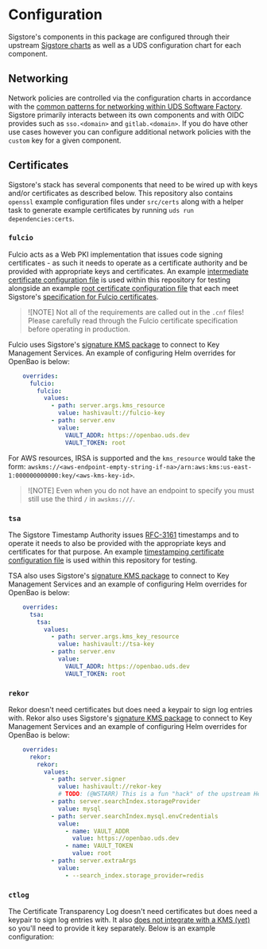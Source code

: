 # Configuration

Sigstore's components in this package are configured through their upstream [Sigstore charts](https://github.com/sigstore/helm-charts/) as well as a UDS configuration chart for each component.

## Networking

Network policies are controlled via the configuration charts in accordance with the [common patterns for networking within UDS Software Factory](https://github.com/defenseunicorns/uds-software-factory/blob/main/docs/networking.md).  Sigstore primarily interacts between its own components and with OIDC provides such as `sso.<domain>` and `gitlab.<domain>`.  If you do have other use cases however you can configure additional network policies with the `custom` key for a given component.

## Certificates

Sigstore's stack has several components that need to be wired up with keys and/or certificates as described below.  This repository also contains `openssl` example configuration files under `src/certs` along with a helper task to generate example certificates by running `uds run dependencies:certs`.

### `fulcio`

Fulcio acts as a Web PKI implementation that issues code signing certificates - as such it needs to operate as a certificate authority and be provided with appropriate keys and certificates.  An example [intermediate certificate configuration file](../src/certs/fulcio.cnf) is used within this repository for testing alongside an example [root certificate configuration file](../src/certs/ca.cnf) that each meet Sigstore's [specification for Fulcio certificates](https://github.com/sigstore/fulcio/blob/main/docs/certificate-specification.md).

> ![NOTE]
> Not all of the requirements are called out in the `.cnf` files! Please carefully read through the Fulcio certificate specification before operating in production.

Fulcio uses Sigstore's [signature KMS package](https://github.com/sigstore/sigstore/tree/main/pkg/signature/kms) to connect to Key Management Services.  An example of configuring Helm overrides for OpenBao is below:

```yaml
    overrides:
      fulcio:
        fulcio:
          values:
            - path: server.args.kms_resource
              value: hashivault://fulcio-key
            - path: server.env
              value:
                VAULT_ADDR: https://openbao.uds.dev
                VAULT_TOKEN: root
```

For AWS resources, IRSA is supported and the `kms_resource` would take the form: `awskms://<aws-endpoint-empty-string-if-na>/arn:aws:kms:us-east-1:000000000000:key/<aws-kms-key-id>`.

> ![NOTE]
> Even when you do not have an endpoint to specify you must still use the third `/` in `awskms:///`.

### `tsa`

The Sigstore Timestamp Authority issues [RFC-3161](https://datatracker.ietf.org/doc/html/rfc3161) timestamps and to operate it needs to also be provided with the appropriate keys and certificates for that purpose.  An example [timestamping certificate configuration file](../src/certs/tsa.cnf) is used within this repository for testing.

TSA also uses Sigstore's [signature KMS package](https://github.com/sigstore/sigstore/tree/main/pkg/signature/kms) to connect to Key Management Services and an example of configuring Helm overrides for OpenBao is below:

```yaml
    overrides:
      tsa:
        tsa:
          values:
            - path: server.args.kms_key_resource
              value: hashivault://tsa-key
            - path: server.env
              value:
                VAULT_ADDR: https://openbao.uds.dev
                VAULT_TOKEN: root
```

### `rekor`

Rekor doesn't need certificates but does need a keypair to sign log entries with.  Rekor also uses Sigstore's [signature KMS package](https://github.com/sigstore/sigstore/tree/main/pkg/signature/kms) to connect to Key Management Services and an example of configuring Helm overrides for OpenBao is below:

```yaml
    overrides:
      rekor:
        rekor:
          values:
            - path: server.signer
              value: hashivault://rekor-key
              # TODO: (@WSTARR) This is a fun "hack" of the upstream Helm Chart - after https://github.com/sigstore/helm-charts/pull/790 should work to resolve this upstream
            - path: server.searchIndex.storageProvider
              value: mysql
            - path: server.searchIndex.mysql.envCredentials
              value:
                - name: VAULT_ADDR
                  value: https://openbao.uds.dev
                - name: VAULT_TOKEN
                  value: root
            - path: server.extraArgs
              value:
                - --search_index.storage_provider=redis
```

### `ctlog`

The Certificate Transparency Log doesn't need certificates but does need a keypair to sign log entries with.  It also [does not integrate with a KMS (yet)](https://github.com/google/certificate-transparency-go/issues/1056) so you'll need to provide it key separately.  Below is an example configuration:

```yaml

```
